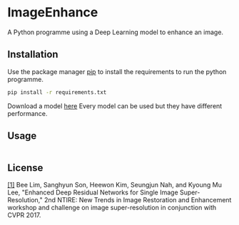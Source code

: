 # ImageEnhance
A Python programme using a Deep Learning model to enhance an image.

## Installation

Use the package manager [pip](https://pip.pypa.io/en/stable/) to install the requirements to run the python programme.

```bash
pip install -r requirements.txt
```

Download a model [here](https://github.com/Saafke/EDSR_Tensorflow/tree/master/models)
Every model can be used but they have different performance. 

## Usage

```bash


```

## License

[[1]](https://openaccess.thecvf.com/content_cvpr_2017_workshops/w12/papers/Lim_Enhanced_Deep_Residual_CVPR_2017_paper.pdf) Bee Lim, Sanghyun Son, Heewon Kim, Seungjun Nah, and Kyoung Mu Lee, "Enhanced Deep Residual Networks for Single Image Super-Resolution," 2nd NTIRE: New Trends in Image Restoration and Enhancement workshop and challenge on image super-resolution in conjunction with CVPR 2017. 

